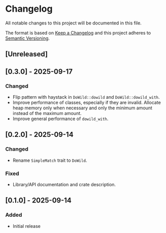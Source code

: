 <!--
Added for new features.
Changed for changes in existing functionality.
Deprecated for soon-to-be removed features.
Removed for now removed features.
Fixed for any bug fixes.
Security in case of vulnerabilities.
-->

# Changelog

All notable changes to this project will be documented in this file.

The format is based on [Keep a Changelog](http://keepachangelog.com/en/1.0.0/)
and this project adheres to [Semantic
Versioning](http://semver.org/spec/v2.0.0.html).

## [Unreleased]

## [0.3.0] - 2025-09-17

### Changed

* Flip pattern with haystack in `DoWild::dowild` and `DoWild::dowild_with`.
* Improve performance of classes, especially if they are invalid. Allocate heap
  memory only when necessary and only the minimum amount instead of the maximum
  amount.
* Improve general performance of `dowild_with`.

## [0.2.0] - 2025-09-14

### Changed

* Rename `SimpleMatch` trait to `DoWild`.

### Fixed

* Library/API documentation and crate description.

## [0.1.0] - 2025-09-14

### Added

* Initial release

